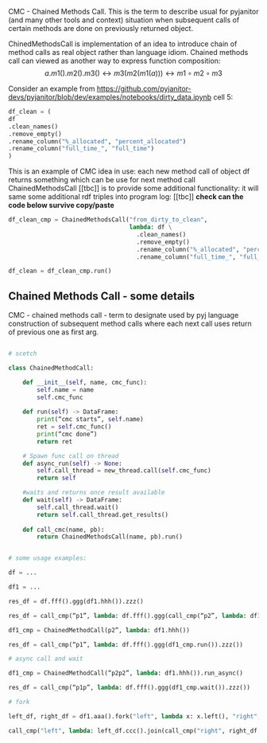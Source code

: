 CMC - Chained Methods Call. This is the term to describe usual for pyjanitor (and many other tools and context) situation when subsequent calls of certain methods are done on previously returned object.

ChinedMethodsCall is implementation of an idea to introduce chain of method calls as  real object rather than language idiom. Chained methods call can viewed as another way to express function composition:
$$
a.m1().m2().m3() \leftrightarrow m3(m2(m1(a))) \leftrightarrow m1 \circ m2 \circ m3
$$

Consider an example from https://github.com/pyjanitor-devs/pyjanitor/blob/dev/examples/notebooks/dirty_data.ipynb cell 5:

```python
df_clean = (
df
.clean_names()
.remove_empty()
.rename_column("%_allocated", "percent_allocated")
.rename_column("full_time_", "full_time")
)
```

This is an example of CMC idea in use: each new method call of object df returns something which can be use for next method call ChainedMethodsCall [[tbc]] is to provide some additional functionality: it will same some additional rdf triples into program log: [[tbc]] **check can the code below survive copy/paste**

```python
df_clean_cmp = ChainedMethodsCall("from_dirty_to_clean", 
								  lambda: df \
									.clean_names()
									.remove_empty()
									.rename_column("%_allocated", "percent_allocated")
									.rename_column("full_time_", "full_time"))

df_clean = df_clean_cmp.run()
```

## Chained Methods Call - some details

CMC - chained methods call - term to designate used by pyj language construction of subsequent method calls where each next call uses return of previous one as first arg.

```python

# scetch

class ChainedMethodCall:

	def __init__(self, name, cmc_func):
		self.name = name
		self.cmc_func
		
	def run(self) -> DataFrame:
		print(“cmc starts”, self.name)
		ret = self.cmc_func()
		print(“cmc done”)
		return ret

	# Spawn func call on thread
	def async_run(self) -> None:
		self.call_thread = new_thread.call(self.cmc_func)
		return self

	#waits and returns once result available
	def wait(self) -> DataFrame:
		self.call_thread.wait()
		return self.call_thread.get_results()
	
	def call_cmc(name, pb):
		return ChainedMethodsCall(name, pb).run()

```

```python

# some usage examples:

df = ...

df1 = ...

res_df = df.fff().ggg(df1.hhh()).zzz()

res_df = call_cmp(“p1”, lambda: df.fff().ggg(call_cmp(“p2”, lambda: df1.hhh()).zzz())

df1_cmp = ChainedMethodCall(p2”, lambda: df1.hhh())

res_df = call_cmp(“p1”, lambda: df.fff().ggg(df1_cmp.run()).zzz())

# async call and wait

df1_cmp = ChainedMethodCall(“p2p2”, lambda: df1.hhh()).run_async()

res_df = call_cmp(“p1p”, lambda: df.fff().ggg(df1_cmp.wait()).zzz())

# fork

left_df, right_df = df1.aaa().fork("left", lambda x: x.left(), "right", lambda x: x.right())

call_cmp("left", lambda: left_df.ccc().join(call_cmp("right", right_df.ccc()))

```
